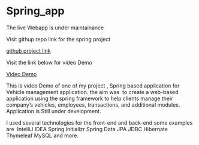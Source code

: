 # Spring_app

The live Webapp is  under maintainance

 Visit githup repo link for the spring project

[github project link](https://github.com/DaveTolulope22/Spring_app)


Visit the link below for video Demo 

[Video Demo](https://photos.app.goo.gl/UxaKvwP93FpJQYsCA)

This is video Demo of one of my project , Spring based application for Vehicle management application.
the aim was  to create a web-based application using the spring framework to help clients manage their company’s vehicles, employees, transactions, and additional modules.
Application is Still under development.

I used several technologies for the front-end and back-end
some examples are 
IntelliJ IDEA
Spring Initializr 
Spring Data JPA 
JDBC 
Hibernate
Thymeleaf 
MySQL
and more.


